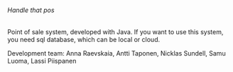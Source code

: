 ###### Handle that pos
Point of sale system, developed with Java.
If you want to use this system, you need sql database, which can be local or cloud.


Development team: Anna Raevskaia, Antti Taponen, Nicklas Sundell, Samu Luoma, Lassi Piispanen
